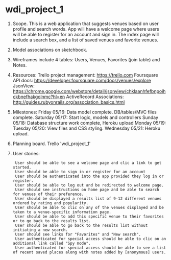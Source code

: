 wdi_project_1
=============

1. Scope. This is a web application that suggests venues based on user profile and search words. App will have a welcome page where users will be able to register for an account and sign in. The index page will include a search box, and a list of saved venues and favorite venues.
2. Model associations on sketchbook.
3. Wireframes include 4 tables: Users, Venues, Favorites (join table) and Notes.
4. Resources:
                Trello project management: https://trello.com
                Foursquare API docs: https://developer.foursquare.com/docs/venues/explore
                JsonView: https://chrome.google.com/webstore/detail/jsonview/chklaanhfefbnpoihckbnefhakgolnmc?hl=en
                ActiveRecord Associations: http://guides.rubyonrails.org/association_basics.html

5. Milestones:
                Friday 05/16: Data model complete. DB/tables/MVC files complete.
                Saturday 05/17: Start logic, models and controllers
                Sunday 05/18: Database structure work complete, Heroku upload
                Monday 05/19:
                Tuesday 05/20: View files and CSS styling.
                Wednesday 05/21: Heroku upload.

6. Planning board. Trello 'wdi_project_1'

7. User stories:

        User should be able to see a welcome page and clic a link to get started.
        User should be able to sign in or register for an account
        User should be authenticated into the app provided they log in or register.
        User should be able to log out and be redirected to welcome page.
        User should see instructions on home page and be able to search for venues of their preference.
        User should be displayed a results list of 9-12 different venues ordered by rating and popularity.
        User should be able to clic on any of the venues displayed and be taken to a venue-specific information page.
        User should be able to add this specific venue to their favorites or to go back to the results list.
        User should be able to go back to the results list without initiating a new search.
        User should see links for "Favorites" and "New search".
        User authenticated for special access should be able to clic on an additional link called "Spy mode".
        User authenticated for special access should be able to see a list of recent saved places along with notes added by [anonymous] users.

